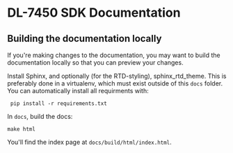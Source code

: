 DL-7450 SDK Documentation
=========================

Building the documentation locally
----------------------------------

If you're making changes to the documentation, you may want to build the
documentation locally so that you can preview your changes.

Install Sphinx, and optionally (for the RTD-styling), sphinx_rtd_theme.
This is preferably done in a virtualenv, which must exist outside of this
`docs` folder. You can automatically install all requirments
with:

     pip install -r requirements.txt

In `docs`, build the docs:

    make html

You'll find the index page at `docs/build/html/index.html`.

